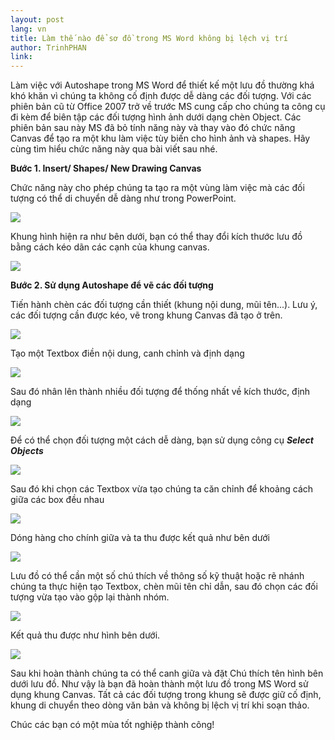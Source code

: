 ```yaml
---
layout: post
lang: vn
title: Làm thế nào để sơ đồ trong MS Word không bị lệch vị trí
author: TrinhPHAN
link: 
---
```


Làm việc với Autoshape trong MS Word để thiết kế một lưu đồ thường khá khó khăn vì chúng ta không cố định được dễ dàng các đối tượng. Với các phiên bản cũ từ Office 2007 trở về trước MS cung cấp cho chúng ta công cụ đi kèm để biên tập các đối tượng hình ảnh dưới dạng chèn Object. Các phiên bản sau này MS đã bỏ tính năng này và thay vào đó chức năng Canvas để tạo ra một khu làm việc tùy biến cho hình ảnh và shapes. Hãy cùng tìm hiểu chức năng này qua bài viết sau nhé.

**Bước 1. Insert/ Shapes/ New Drawing Canvas**

Chức năng này cho phép chúng ta tạo ra một vùng làm việc mà các đối tượng có thể di chuyển dễ dàng như trong PowerPoint.

![](/images/vn_tut/ve-luu-do-word/pic1.png)

Khung hình hiện ra như bên dưới, bạn có thể thay đổi kích thước lưu đồ bằng cách kéo dãn các cạnh của khung canvas.

![](/images/vn_tut/ve-luu-do-word/pic2.png)

**Bước 2. Sử dụng Autoshape để vẽ các đối tượng**

Tiến hành chèn các đối tượng cần thiết (khung nội dung, mũi tên...). Lưu ý, các đối tượng cần được kéo, vẽ trong khung Canvas đã tạo ở trên.

![](/images/vn_tut/ve-luu-do-word/pic3.png)

Tạo một Textbox điền nội dung, canh chỉnh và định dạng

![](/images/vn_tut/ve-luu-do-word/pic4.png)

Sau đó nhân lên thành nhiều đối tượng để thống nhất về kích thước, định dạng

![](/images/vn_tut/ve-luu-do-word/pic5.png)

Để có thể chọn đối tượng một cách dễ dàng, bạn sử dụng công cụ ***Select Objects***

![](/images/vn_tut/ve-luu-do-word/pic6.png)

Sau đó khi chọn các Textbox vừa tạo chúng ta căn chỉnh để khoảng cách giữa các box đều nhau

![](/images/vn_tut/ve-luu-do-word/pic7.png)

Dóng hàng cho chính giữa và ta thu được kết quả như bên dưới

![](/images/vn_tut/ve-luu-do-word/pic8.png)

Lưu đồ có thể cần một số chú thích về thông số kỹ thuật hoặc rẽ nhánh chúng ta thực hiện tạo Textbox, chèn mũi tên chỉ dẫn, sau đó chọn các đối tượng vừa tạo vào gộp lại thành nhóm.

![](/images/vn_tut/ve-luu-do-word/pic9.png)

Kết quả thu được như hình bên dưới.

![](/images/vn_tut/ve-luu-do-word/pic10.png)

Sau khi hoàn thành chúng ta có thể canh giữa và đặt Chú thích tên hình bên dưới lưu đồ. Như vậy là bạn đã hoàn thành một lưu đồ trong MS Word sử dụng khung Canvas. Tất cả các đối tượng trong khung sẽ được giữ cố định, khung di chuyển theo dòng văn bản và không bị lệch vị trí khi soạn thảo.

Chúc các bạn có một mùa tốt nghiệp thành công!
